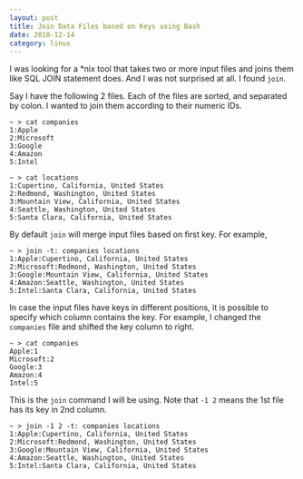 ```yaml
---
layout: post
title: Join Data Files based on Keys using Bash
date: 2018-12-14
category: linux
---
```


I was looking for a *nix tool that takes two or more input files and joins them like SQL JOIN statement does. And I was not surprised at all. I found `join`.

Say I have the following 2 files. Each of the files are sorted, and separated by colon. I wanted to join them according to their numeric IDs.

```
~ > cat companies
1:Apple
2:Microsoft
3:Google
4:Amazon
5:Intel

~ > cat locations
1:Cupertino, California, United States
2:Redmond, Washington, United States
3:Mountain View, California, United States
4:Seattle, Washington, United States
5:Santa Clara, California, United States
```

By default `join` will merge input files based on first key. For example,

```
~ > join -t: companies locations
1:Apple:Cupertino, California, United States
2:Microsoft:Redmond, Washington, United States
3:Google:Mountain View, California, United States
4:Amazon:Seattle, Washington, United States
5:Intel:Santa Clara, California, United States
```

In case the input files have keys in different positions, it is possible to specify which column contains the key. For example, I changed the `companies` file and shifted the key column to right.

```
~ > cat companies
Apple:1
Microsoft:2
Google:3
Amazon:4
Intel:5
```

This is the `join` command I will be using. Note that `-1 2` means the 1st file has its key in 2nd column.

```
~ > join -1 2 -t: companies locations
1:Apple:Cupertino, California, United States
2:Microsoft:Redmond, Washington, United States
3:Google:Mountain View, California, United States
4:Amazon:Seattle, Washington, United States
5:Intel:Santa Clara, California, United States
```

